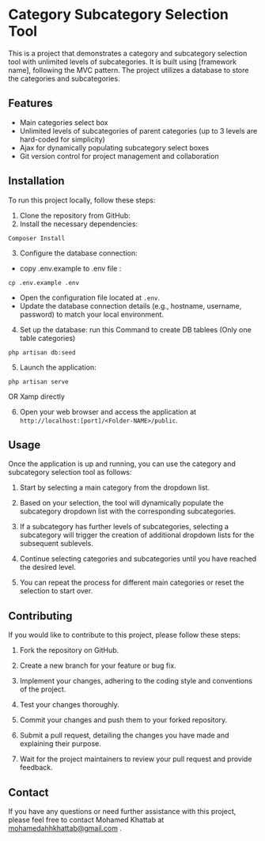 # Category Subcategory Selection Tool

This is a project that demonstrates a category and subcategory selection tool with unlimited levels of subcategories. It is built using [framework name], following the MVC pattern. The project utilizes a database to store the categories and subcategories.

## Features

- Main categories select box
- Unlimited levels of subcategories of parent categories (up to 3 levels are hard-coded for simplicity)
- Ajax for dynamically populating subcategory select boxes
- Git version control for project management and collaboration

## Installation

To run this project locally, follow these steps:

1. Clone the repository from GitHub:
2. Install the necessary dependencies:

```
Composer Install
````
3. Configure the database connection:
- copy .env.example to .env file :
```
cp .env.example .env
```  
- Open the configuration file located at `.env`.
- Update the database connection details (e.g., hostname, username, password) to match your local environment.

4. Set up the database:
run this Command to create DB tablees (Only one table categories) 
```
php artisan db:seed
```
5. Launch the application:

````
php artisan serve
````
OR Xamp directly 

6. Open your web browser and access the application at `http://localhost:[port]/<Folder-NAME>/public`.

## Usage

Once the application is up and running, you can use the category and subcategory selection tool as follows:

1. Start by selecting a main category from the dropdown list.

2. Based on your selection, the tool will dynamically populate the subcategory dropdown list with the corresponding subcategories.

3. If a subcategory has further levels of subcategories, selecting a subcategory will trigger the creation of additional dropdown lists for the subsequent sublevels.

4. Continue selecting categories and subcategories until you have reached the desired level.

5. You can repeat the process for different main categories or reset the selection to start over.

## Contributing

If you would like to contribute to this project, please follow these steps:

1. Fork the repository on GitHub.

2. Create a new branch for your feature or bug fix.

3. Implement your changes, adhering to the coding style and conventions of the project.

4. Test your changes thoroughly.

5. Commit your changes and push them to your forked repository.

6. Submit a pull request, detailing the changes you have made and explaining their purpose.

7. Wait for the project maintainers to review your pull request and provide feedback.


## Contact

If you have any questions or need further assistance with this project, please feel free to contact Mohamed Khattab at mohamedahhkhattab@gmail.com .

